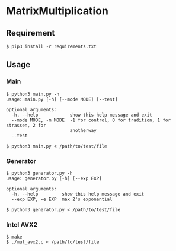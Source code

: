 # MatrixMultiplication
## Requirement
```shell
$ pip3 install -r requirements.txt
```

## Usage
### Main
```shell
$ python3 main.py -h
usage: main.py [-h] [--mode MODE] [--test]

optional arguments:
  -h, --help            show this help message and exit
  --mode MODE, -m MODE  -1 for control, 0 for tradition, 1 for strassen, 2 for
                        anotherway
  --test

$ python3 main.py < /path/to/test/file
```

### Generator
```shell
$ python3 generator.py -h
usage: generator.py [-h] [--exp EXP]

optional arguments:
  -h, --help         show this help message and exit
  --exp EXP, -e EXP  max 2's exponential

$ python3 generator.py < /path/to/test/file
```

### Intel AVX2
```shell
$ make
$ ./mul_avx2.c < /path/to/test/file
```
